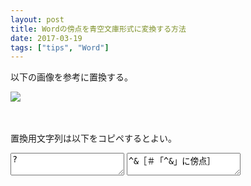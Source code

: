```yaml
---
layout: post
title: Wordの傍点を青空文庫形式に変換する方法
date: 2017-03-19
tags: ["tips", "Word"]
---
```


以下の画像を参考に置換する。

![](/latex/assets/img/bouten.jpg)

　

置換用文字列は以下をコピペするとよい。

<textarea onclick="this.select();">?</textarea>
<textarea onclick="this.select();">^&［＃「^&」に傍点］</textarea>
